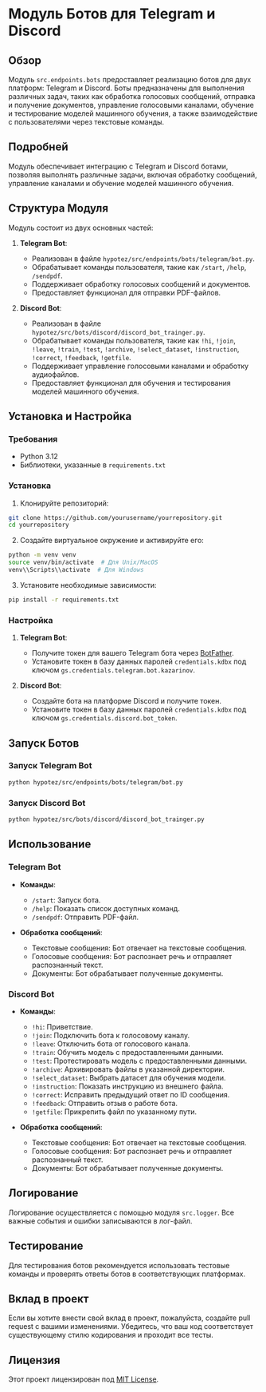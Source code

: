 # Модуль Ботов для Telegram и Discord

## Обзор

Модуль `src.endpoints.bots` предоставляет реализацию ботов для двух платформ: Telegram и Discord. Боты предназначены для выполнения различных задач, таких как обработка голосовых сообщений, отправка и получение документов, управление голосовыми каналами, обучение и тестирование моделей машинного обучения, а также взаимодействие с пользователями через текстовые команды.

## Подробней

Модуль обеспечивает интеграцию с Telegram и Discord ботами, позволяя выполнять различные задачи, включая обработку сообщений, управление каналами и обучение моделей машинного обучения.

## Структура Модуля

Модуль состоит из двух основных частей:

1.  **Telegram Bot**:

    *   Реализован в файле `hypotez/src/endpoints/bots/telegram/bot.py`.
    *   Обрабатывает команды пользователя, такие как `/start`, `/help`, `/sendpdf`.
    *   Поддерживает обработку голосовых сообщений и документов.
    *   Предоставляет функционал для отправки PDF-файлов.

2.  **Discord Bot**:

    *   Реализован в файле `hypotez/src/bots/discord/discord_bot_trainger.py`.
    *   Обрабатывает команды пользователя, такие как `!hi`, `!join`, `!leave`, `!train`, `!test`, `!archive`, `!select_dataset`, `!instruction`, `!correct`, `!feedback`, `!getfile`.
    *   Поддерживает управление голосовыми каналами и обработку аудиофайлов.
    *   Предоставляет функционал для обучения и тестирования моделей машинного обучения.

## Установка и Настройка

### Требования

*   Python 3.12
*   Библиотеки, указанные в `requirements.txt`

### Установка

1.  Клонируйте репозиторий:

```bash
git clone https://github.com/yourusername/yourrepository.git
cd yourrepository
```

2.  Создайте виртуальное окружение и активируйте его:

```bash
python -m venv venv
source venv/bin/activate  # Для Unix/MacOS
venv\\Scripts\\activate  # Для Windows
```

3.  Установите необходимые зависимости:

```bash
pip install -r requirements.txt
```

### Настройка

1.  **Telegram Bot**:

    *   Получите токен для вашего Telegram бота через [BotFather](https://core.telegram.org/bots#botfather).
    *   Установите токен в базу данных паролей `credentials.kdbx` под ключом `gs.credentials.telegram.bot.kazarinov`.

2.  **Discord Bot**:

    *   Создайте бота на платформе Discord и получите токен.
    *   Установите токен в базу данных паролей `credentials.kdbx` под ключом `gs.credentials.discord.bot_token`.

## Запуск Ботов

### Запуск Telegram Bot

```bash
python hypotez/src/endpoints/bots/telegram/bot.py
```

### Запуск Discord Bot

```bash
python hypotez/src/bots/discord/discord_bot_trainger.py
```

## Использование

### Telegram Bot

*   **Команды**:

    *   `/start`: Запуск бота.
    *   `/help`: Показать список доступных команд.
    *   `/sendpdf`: Отправить PDF-файл.
*   **Обработка сообщений**:

    *   Текстовые сообщения: Бот отвечает на текстовые сообщения.
    *   Голосовые сообщения: Бот распознает речь и отправляет распознанный текст.
    *   Документы: Бот обрабатывает полученные документы.

### Discord Bot

*   **Команды**:

    *   `!hi`: Приветствие.
    *   `!join`: Подключить бота к голосовому каналу.
    *   `!leave`: Отключить бота от голосового канала.
    *   `!train`: Обучить модель с предоставленными данными.
    *   `!test`: Протестировать модель с предоставленными данными.
    *   `!archive`: Архивировать файлы в указанной директории.
    *   `!select_dataset`: Выбрать датасет для обучения модели.
    *   `!instruction`: Показать инструкцию из внешнего файла.
    *   `!correct`: Исправить предыдущий ответ по ID сообщения.
    *   `!feedback`: Отправить отзыв о работе бота.
    *   `!getfile`: Прикрепить файл по указанному пути.
*   **Обработка сообщений**:

    *   Текстовые сообщения: Бот отвечает на текстовые сообщения.
    *   Голосовые сообщения: Бот распознает речь и отправляет распознанный текст.
    *   Документы: Бот обрабатывает полученные документы.

## Логирование

Логирование осуществляется с помощью модуля `src.logger`. Все важные события и ошибки записываются в лог-файл.

## Тестирование

Для тестирования ботов рекомендуется использовать тестовые команды и проверять ответы ботов в соответствующих платформах.

## Вклад в проект

Если вы хотите внести свой вклад в проект, пожалуйста, создайте pull request с вашими изменениями. Убедитесь, что ваш код соответствует существующему стилю кодирования и проходит все тесты.

## Лицензия

Этот проект лицензирован под [MIT License](LICENSE).